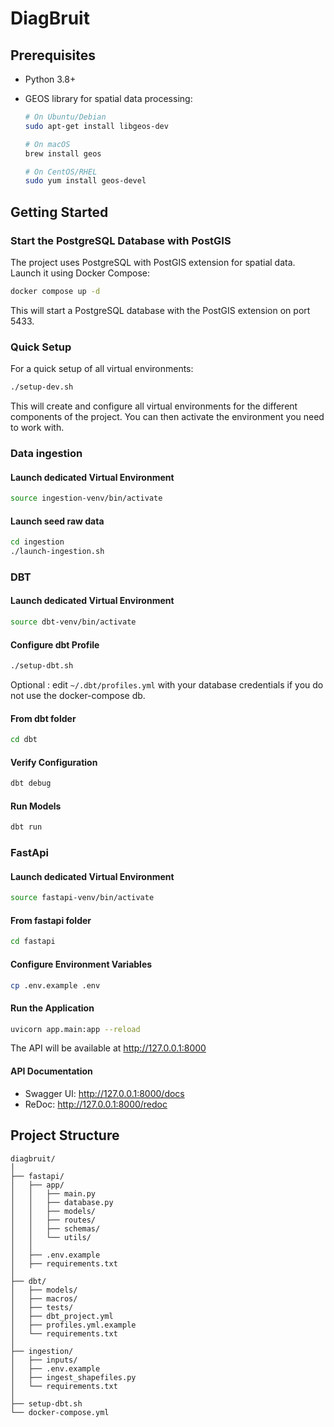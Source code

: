 # DiagBruit

## Prerequisites

- Python 3.8+
- GEOS library for spatial data processing:

  ```bash
  # On Ubuntu/Debian
  sudo apt-get install libgeos-dev

  # On macOS
  brew install geos

  # On CentOS/RHEL
  sudo yum install geos-devel
  ```

## Getting Started

### Start the PostgreSQL Database with PostGIS

The project uses PostgreSQL with PostGIS extension for spatial data. Launch it using Docker Compose:

```bash
docker compose up -d
```

This will start a PostgreSQL database with the PostGIS extension on port 5433.

### Quick Setup

For a quick setup of all virtual environments:

```bash
./setup-dev.sh
```

This will create and configure all virtual environments for the different components of the project. You can then activate the environment you need to work with.

### Data ingestion

#### Launch dedicated Virtual Environment

```bash
source ingestion-venv/bin/activate
```

#### Launch seed raw data

```bash
cd ingestion
./launch-ingestion.sh
```

### DBT

#### Launch dedicated Virtual Environment

```bash
source dbt-venv/bin/activate
```

#### Configure dbt Profile

```bash
./setup-dbt.sh
```

Optional : edit `~/.dbt/profiles.yml` with your database credentials if you do not use the docker-compose db.

#### From dbt folder

```bash
cd dbt
```

#### Verify Configuration

```bash
dbt debug
```

#### Run Models

```bash
dbt run
```

### FastApi

#### Launch dedicated Virtual Environment

```bash
source fastapi-venv/bin/activate
```

#### From fastapi folder

```bash
cd fastapi
```

#### Configure Environment Variables

```bash
cp .env.example .env
```

#### Run the Application

```bash
uvicorn app.main:app --reload
```

The API will be available at http://127.0.0.1:8000

#### API Documentation

- Swagger UI: http://127.0.0.1:8000/docs
- ReDoc: http://127.0.0.1:8000/redoc

## Project Structure

```
diagbruit/
│
├── fastapi/
│   ├── app/
│   │   ├── main.py
│   │   ├── database.py
│   │   ├── models/
│   │   ├── routes/
│   │   ├── schemas/
│   │   └── utils/
│   │
│   ├── .env.example
│   ├── requirements.txt
│
├── dbt/
│   ├── models/
│   ├── macros/
│   ├── tests/
│   ├── dbt_project.yml
│   ├── profiles.yml.example
│   └── requirements.txt
│
├── ingestion/
│   ├── inputs/
│   ├── .env.example
│   ├── ingest_shapefiles.py
│   └── requirements.txt
│
├── setup-dbt.sh
└── docker-compose.yml
```
